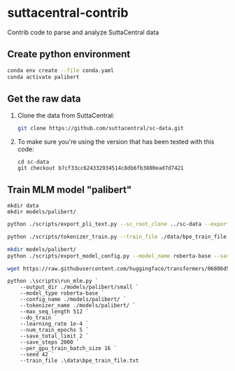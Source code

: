 # suttacentral-contrib

Contrib code to parse and analyze SuttaCentral data


## Create python environment

```bash
conda env create --file conda.yaml
conda activate palibert
```

## Get the raw data

1. Clone the data from SuttaCentral:

    ```bash
    git clone https://github.com/suttacentral/sc-data.git
    ```

2. To make sure you're using the version that has been tested with this code:

    ```
    cd sc-data
    git checkout b7cf33cc624332934514c8db6fb3880ead7d7421
    ```

## Train MLM model "palibert"

```
mkdir data
mkdir models/palibert/
```

```bash
python ./scripts/export_pli_text.py --sc_root_clone ../sc-data --export_train_file ./data/bpe_train_file.txt
```

```bash
python ./scripts/tokenizer_train.py --train_file ./data/bpe_train_file.txt --save_model ./models/palibert/
```

```bash
mkdir models/palibert/
python ./scripts/export_model_config.py --model_name roberta-base --save_config ./models/palibert/
```

```bash
wget https://raw.githubusercontent.com/huggingface/transformers/06886d5a684228a695b29645993b3be55190bd9c/examples/pytorch/language-modeling/run_mlm.py -O scripts/run_mlm.py
```

```
python .\scripts\run_mlm.py `
    --output_dir ./models/palibert/small `
    --model_type roberta-base `
    --config_name ./models/palibert/ `
    --tokenizer_name ./models/palibert/ `
    --max_seq_length 512 `
    --do_train `
    --learning_rate 1e-4 `
    --num_train_epochs 5 `
    --save_total_limit 2 `
    --save_steps 2000 `
    --per_gpu_train_batch_size 16 `
    --seed 42 `
    --train_file .\data\bpe_train_file.txt
```
